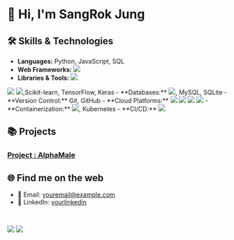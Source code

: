 # 👋 Hi, I'm SangRok Jung


## 🛠️ Skills & Technologies

- **Languages:** Python, JavaScript, SQL
- **Web Frameworks:** <img src="https://img.shields.io/badge/fastapi-25292E?style=for-the-badge&logo=fastapi">
- **Libraries & Tools:** <img src="https://img.shields.io/badge/pandas-25292E?style=for-the-badge&logo=pandas&logoColor=A0BCDF">
<img src="https://img.shields.io/badge/numpy-25292E?style=for-the-badge&logo=numpy&logoColor=5174C3">
<img src="https://img.shields.io/badge/opencv-25292E?style=for-the-badge&logo=opencv">,Scikit-learn, TensorFlow, Keras
- **Databases:** <img src="https://img.shields.io/badge/postqresql-25292E?style=for-the-badge&logo=postgresql">, MySQL, SQLite
- **Version Control:** Git, GitHub
- **Cloud Platforms:** <img src="https://img.shields.io/badge/EC2-Amazon-25292E?style=for-the-badge&logo=amazonec2">
<img src="https://img.shields.io/badge/RDS-Amazon-25292E?style=for-the-badge&logo=amazonrds">
<img src="https://img.shields.io/badge/ECS-Amazon-25292E?style=for-the-badge&logo=amazonecs">
<img src="https://img.shields.io/badge/S3-Amazon-25292E?style=for-the-badge&logo=amazons3">
- **Containerization:** <img src="https://img.shields.io/badge/docker-25292E?style=for-the-badge&logo=docker">, Kubernetes
- **CI/CD:** <img src="https://img.shields.io/badge/github actions-25292E?style=for-the-badge&logo=githubactions">

## 📚 Projects

### [Project : AlphaMale](https://github.com/sangrokjung/alpha_male_dl_server)

## 🌐 Find me on the web

- 📧 Email: [youremail@example.com](mailto:sesileo82@gmail.com)
- 💼 LinkedIn: [yourlinkedin](https://www.linkedin.com/in/sangrok-jung-917263234/)

<br>

<p align="left">
    
<img src="https://img.shields.io/badge/pycharm-25292E?style=for-the-badge&logo=pycharm">
<img src="https://img.shields.io/badge/jupyter-25292E?style=for-the-badge&logo=jupyter">








</p>
<p align="left">

</p>

